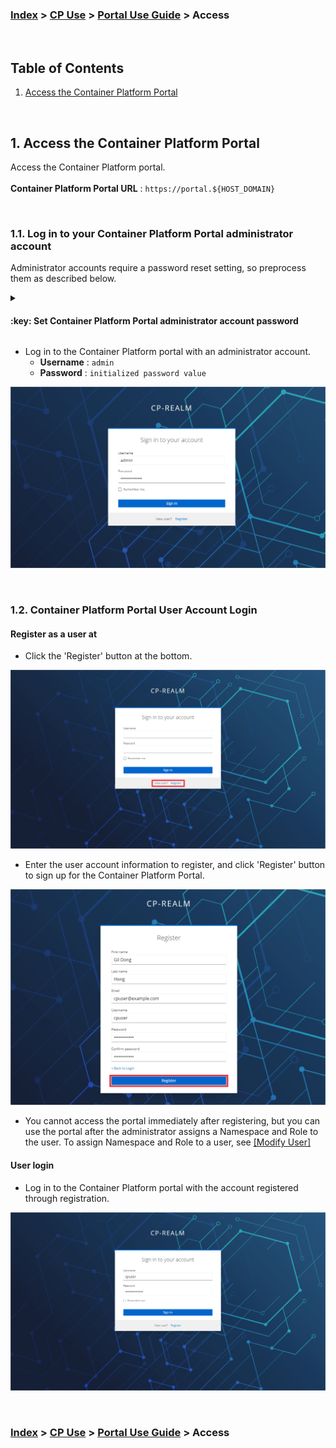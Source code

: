 ### [Index](https://github.com/K-PaaS/cp-guide-eng) > [CP Use](../README.md) >  [Portal Use Guide](./cp-portal-use-guide.md) > Access

<br>

## Table of Contents
1. [Access the Container Platform Portal](#1)  

<br>

## <div id='1'>1. Access the Container Platform Portal
Access the Container Platform portal.<br><br>
**Container Platform Portal URL** : `https://portal.${HOST_DOMAIN}`

<br>

### <div id='1-1'/>1.1. Log in to your Container Platform Portal administrator account
Administrator accounts require a password reset setting, so preprocess them as described below.
<details>
<summary><h4> :key: Set Container Platform Portal administrator account password </h4></summary>

<h1></h1>  

### 1. Get Keycloak Admin account information
To check the Keycloak Admin account information, execute the command below.
```bash
# Get Keycloak Admin account
$ kubectl get cm cp-portal-configmap -n cp-portal -o yaml | grep KEYCLOAK_ADMIN
KEYCLOAK_ADMIN_USERNAME: ********* (Username)
KEYCLOAK_ADMIN_PASSWORD: ********* (Password)
```

<br>

### 2. Access and login to the Keycloak Admin Console
Access the Keycloak Admin Console and log in to the Keycloak Admin account you found.<br><br>

**Keycloak Admin Console URL** : `https://keycloak.${HOST_DOMAIN}`

![image 011]

<br>

### 1. Reset the container platform administrator account password
- Change the Realm information in the top left corner to `Cp-realm`.

![image 012]

- Select the menu [Users] and click on the account with the username `admin`.

![image 013]

- Select the menu [Credentials] and click the button [Reset password] to reset the password.
  + **Password** : `Enter a password value to initialize`
  + **Temporary** : Select `Off
    - If 'On' is selected, the user will need to change the password again at the next login.

![image 014]
![image 015]

<h1></h1>

</details>

- Log in to the Container Platform portal with an administrator account.
  + **Username** : `admin`
  + **Password** : `initialized password value`

![image 002]

<br>

### <div id='1-2'/>1.2. Container Platform Portal User Account Login
#### Register as a user at
- Click the 'Register' button at the bottom.

![image 003]

- Enter the user account information to register, and click 'Register' button to sign up for the Container Platform Portal.

![image 004]

- You cannot access the portal immediately after registering, but you can use the portal after the administrator assigns a Namespace and Role to the user.
  To assign Namespace and Role to a user, see [[Modify User]](./cp-portal-use-guide-managements.md#-115-modify-user)


#### User login
- Log in to the Container Platform portal with the account registered through registration.

![image 006]

<br>

### [Index](https://github.com/K-PaaS/cp-guide-eng) > [CP Use](../README.md) >  [Portal Use Guide](./cp-portal-use-guide.md) > Access


[image 002]:..//images/portal/cp-002.png
[image 003]:..//images/portal/cp-003.png
[image 004]:..//images/portal/cp-004.png
[image 005]:..//images/portal/cp-005.png
[image 006]:..//images/portal/cp-006.png
[image 011]:..//images/portal/cp-011.png
[image 012]:..//images/portal/cp-012.png
[image 013]:..//images/portal/cp-013.png
[image 014]:..//images/portal/cp-014.png
[image 015]:..//images/portal/cp-015.png
